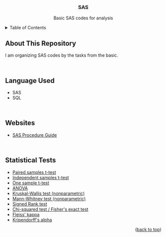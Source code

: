 <div id="top"></div>


<!-- PROJECT LOGO -->
<br />
<div align="center">
  <h3 align="center">SAS</h3>

  <p align="center">
    Basic SAS codes for analysis
    <br />

  </p>
</div>



<!-- TABLE OF CONTENTS -->
<details>
  <summary>Table of Contents</summary>
  <ol>
    <li><a href="#about-this-repository">About This Repository</a></li>
    <li><a href="#language-used">Language Used</a></li>
    <li><a href="#websites">Websites</a></li>
    <li><a href="#statistical-tests">Statistical Tests</a></li>
  </ol>
</details>



<!-- ABOUT THE PROJECT -->
## About This Repository
I am organizing SAS codes by the tasks from the basic.

<br>

## Language Used
* SAS
* SQL

<br>

## Websites
* [SAS Procedure Guide](https://documentation.sas.com/doc/en/pgmsascdc/9.4_3.5/procstat/titlepage.htm)

<br>

## Statistical Tests

- [Paired samples t-test](https://github.com/yooonjiwon/SAS/blob/main/%5BSAS%5D%20continuous%20descriptive.md)
- [Independent samples t-test](https://github.com/yooonjiwon/SAS/blob/main/%5BSAS%5D%20continuous%20descriptive.md)
- [One sample t-test](https://github.com/yooonjiwon/SAS/blob/main/%5BSAS%5D%20continuous%20descriptive.md)
- [ANOVA](https://github.com/yooonjiwon/SAS/blob/main/%5BSAS%5D%20continuous%20descriptive.md)
- [Kruskal-Wallis test (nonparametric)](https://github.com/yooonjiwon/SAS/blob/main/%5BSAS%5D%20continuous%20descriptive.md)
- [Mann-Whitney test (nonparametric)](https://github.com/yooonjiwon/SAS/blob/main/%5BSAS%5D%20continuous%20descriptive.md)
- [Signed Rank test](https://github.com/yooonjiwon/SAS/blob/main/%5BSAS%5D%20continuous%20descriptive.md)
- [Chi-squared test / Fisher's exact test](https://github.com/yooonjiwon/SAS/blob/main/%5BSAS%5D%20Categorical%20Statistics.md)
- [Fleiss' kappa](https://github.com/yooonjiwon/SAS/blob/main/%5BSAS%5D%20Reliability.md)
- [Kripendorff's alpha](https://github.com/yooonjiwon/SAS/blob/main/%5BSAS%5D%20Reliability.md)



<p align="right">(<a href="#top">back to top</a>)</p>


